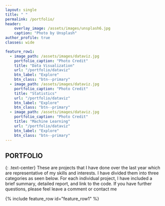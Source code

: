 ```yaml
---
layout: single
title: " "
permalink: /portfolio/
header:
    overlay_image: /assets/images/unsplash6.jpg
    caption: "Photo by Unsplash"
author_profile: true
classes: wide

feature_row1:
  - image_path: /assets/images/dataviz.jpg
    portfolio_caption: "Photo Credit"
    title: "Data Visualization"
    url: "/portfolio/dataviz"
    btn_label: "Explore"
    btn_class: "btn--primary"
  - image_path: /assets/images/dataviz.jpg
    portfolio_caption: "Photo Credit"
    title: "Statistics"
    url: "/portfolio/dataviz"
    btn_label: "Explore"
    btn_class: "btn--primary"
  - image_path: /assets/images/dataviz.jpg
    portfolio_caption: "Photo Credit"
    title: "Machine Learning"
    url: "/portfolio/dataviz"
    btn_label: "Explore"
    btn_class: "btn--primary"  
---
```


## PORTFOLIO 
{: .text-center}
These are projects that I have done over the last year which are representative of my skills and interests. I have divided them into three categories as seen below. For each individual project, I have included a brief summary, detailed report, and  link to the code. If you have further questions, please feel leave a comment or contact me

{% include feature_row id="feature_row1" %}



